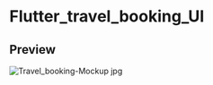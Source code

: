 # Flutter_travel_booking_UI

## Preview

![Travel_booking-Mockup jpg](https://user-images.githubusercontent.com/38382273/115579396-cf4fac80-a2ce-11eb-9c5b-5d6c68bf4260.png)
